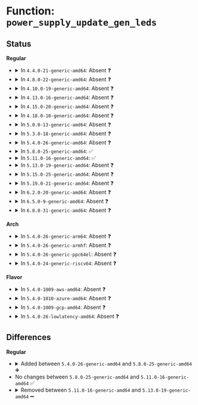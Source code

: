 # Function: <code>power_supply_update_gen_leds</code>

## Status
<b>Regular</b>
<ul>
<li>
<details>
<summary>In <code>4.4.0-21-generic-amd64</code>: Absent ❓</summary>

```json
{
  "name": "power_supply_update_gen_leds",
  "collision_type": "Unique Static",
  "inline_type": "Full",
  "funcs": [
    {
      "addr": 18446744071585660505,
      "name": "power_supply_update_gen_leds",
      "external": false,
      "loc": "drivers/power/power_supply_leds.c:114",
      "file": "drivers/power/power_supply_leds.c",
      "inline": "not declared, inlined",
      "caller_inline": [
        "drivers/power/power_supply_leds.c:power_supply_update_leds"
      ],
      "caller_func": []
    }
  ],
  "symbols": []
}
```
</details>
</li>
<li>
<details>
<summary>In <code>4.8.0-22-generic-amd64</code>: Absent ❓</summary>

```json
{
  "name": "power_supply_update_gen_leds",
  "collision_type": "Unique Static",
  "inline_type": "Full",
  "funcs": [
    {
      "addr": 18446744071586057389,
      "name": "power_supply_update_gen_leds",
      "external": false,
      "loc": "drivers/power/power_supply_leds.c:114",
      "file": "drivers/power/power_supply_leds.c",
      "inline": "not declared, inlined",
      "caller_inline": [
        "drivers/power/power_supply_leds.c:power_supply_update_leds"
      ],
      "caller_func": []
    }
  ],
  "symbols": []
}
```
</details>
</li>
<li>
<details>
<summary>In <code>4.10.0-19-generic-amd64</code>: Absent ❓</summary>

```json
{
  "name": "power_supply_update_gen_leds",
  "collision_type": "Unique Static",
  "inline_type": "Full",
  "funcs": [
    {
      "addr": 18446744071586255133,
      "name": "power_supply_update_gen_leds",
      "external": false,
      "loc": "drivers/power/supply/power_supply_leds.c:114",
      "file": "drivers/power/supply/power_supply_leds.c",
      "inline": "not declared, inlined",
      "caller_inline": [
        "drivers/power/supply/power_supply_leds.c:power_supply_update_leds"
      ],
      "caller_func": []
    }
  ],
  "symbols": []
}
```
</details>
</li>
<li>
<details>
<summary>In <code>4.13.0-16-generic-amd64</code>: Absent ❓</summary>

```json
{
  "name": "power_supply_update_gen_leds",
  "collision_type": "Unique Static",
  "inline_type": "Full",
  "funcs": [
    {
      "addr": 18446744071586354441,
      "name": "power_supply_update_gen_leds",
      "external": false,
      "loc": "drivers/power/supply/power_supply_leds.c:114",
      "file": "drivers/power/supply/power_supply_leds.c",
      "inline": "not declared, inlined",
      "caller_inline": [
        "drivers/power/supply/power_supply_leds.c:power_supply_update_leds"
      ],
      "caller_func": []
    }
  ],
  "symbols": []
}
```
</details>
</li>
<li>
<details>
<summary>In <code>4.15.0-20-generic-amd64</code>: Absent ❓</summary>

```json
{
  "name": "power_supply_update_gen_leds",
  "collision_type": "Unique Static",
  "inline_type": "Full",
  "funcs": [
    {
      "addr": 18446744071586819225,
      "name": "power_supply_update_gen_leds",
      "external": false,
      "loc": "drivers/power/supply/power_supply_leds.c:114",
      "file": "drivers/power/supply/power_supply_leds.c",
      "inline": "not declared, inlined",
      "caller_inline": [
        "drivers/power/supply/power_supply_leds.c:power_supply_update_leds"
      ],
      "caller_func": []
    }
  ],
  "symbols": []
}
```
</details>
</li>
<li>
<details>
<summary>In <code>4.18.0-10-generic-amd64</code>: Absent ❓</summary>

```json
{
  "name": "power_supply_update_gen_leds",
  "collision_type": "Unique Static",
  "inline_type": "Full",
  "funcs": [
    {
      "addr": 18446744071587111401,
      "name": "power_supply_update_gen_leds",
      "external": false,
      "loc": "drivers/power/supply/power_supply_leds.c:114",
      "file": "drivers/power/supply/power_supply_leds.c",
      "inline": "not declared, inlined",
      "caller_inline": [
        "drivers/power/supply/power_supply_leds.c:power_supply_update_leds"
      ],
      "caller_func": []
    }
  ],
  "symbols": []
}
```
</details>
</li>
<li>
<details>
<summary>In <code>5.0.0-13-generic-amd64</code>: Absent ❓</summary>

```json
{
  "name": "power_supply_update_gen_leds",
  "collision_type": "Unique Static",
  "inline_type": "Full",
  "funcs": [
    {
      "addr": 18446744071587289657,
      "name": "power_supply_update_gen_leds",
      "external": false,
      "loc": "drivers/power/supply/power_supply_leds.c:114",
      "file": "drivers/power/supply/power_supply_leds.c",
      "inline": "not declared, inlined",
      "caller_inline": [
        "drivers/power/supply/power_supply_leds.c:power_supply_update_leds"
      ],
      "caller_func": []
    }
  ],
  "symbols": []
}
```
</details>
</li>
<li>
<details>
<summary>In <code>5.3.0-18-generic-amd64</code>: Absent ❓</summary>

```json
{
  "name": "power_supply_update_gen_leds",
  "collision_type": "Unique Static",
  "inline_type": "Full",
  "funcs": [
    {
      "addr": 18446744071587559049,
      "name": "power_supply_update_gen_leds",
      "external": false,
      "loc": "drivers/power/supply/power_supply_leds.c:113",
      "file": "drivers/power/supply/power_supply_leds.c",
      "inline": "not declared, inlined",
      "caller_inline": [
        "drivers/power/supply/power_supply_leds.c:power_supply_update_leds"
      ],
      "caller_func": []
    }
  ],
  "symbols": []
}
```
</details>
</li>
<li>
<details>
<summary>In <code>5.4.0-26-generic-amd64</code>: Absent ❓</summary>

```json
{
  "name": "power_supply_update_gen_leds",
  "collision_type": "Unique Static",
  "inline_type": "Full",
  "funcs": [
    {
      "addr": 18446744071587762329,
      "name": "power_supply_update_gen_leds",
      "external": false,
      "loc": "drivers/power/supply/power_supply_leds.c:113",
      "file": "drivers/power/supply/power_supply_leds.c",
      "inline": "not declared, inlined",
      "caller_inline": [
        "drivers/power/supply/power_supply_leds.c:power_supply_update_leds"
      ],
      "caller_func": []
    }
  ],
  "symbols": []
}
```
</details>
</li>
<li>
<details>
<summary>In <code>5.8.0-25-generic-amd64</code>: ✅</summary>

```c
void power_supply_update_gen_leds(struct power_supply * psy)
```

```json
{
  "name": "power_supply_update_gen_leds",
  "collision_type": "Unique Static",
  "inline_type": "No",
  "funcs": [
    {
      "addr": 18446744071588607792,
      "name": "power_supply_update_gen_leds",
      "external": false,
      "loc": "drivers/power/supply/power_supply_leds.c:113",
      "file": "drivers/power/supply/power_supply_leds.c",
      "inline": "seen, unknown",
      "caller_inline": [],
      "caller_func": [
        "drivers/power/supply/power_supply_leds.c:power_supply_update_leds"
      ]
    }
  ],
  "symbols": [
    {
      "addr": 18446744071588607792,
      "name": "power_supply_update_gen_leds",
      "section": ".text",
      "bind": "STB_LOCAL",
      "size": 162
    }
  ]
}
```
</details>
</li>
<li>
<details>
<summary>In <code>5.11.0-16-generic-amd64</code>: ✅</summary>

```c
void power_supply_update_gen_leds(struct power_supply * psy)
```

```json
{
  "name": "power_supply_update_gen_leds",
  "collision_type": "Unique Static",
  "inline_type": "No",
  "funcs": [
    {
      "addr": 18446744071588630768,
      "name": "power_supply_update_gen_leds",
      "external": false,
      "loc": "drivers/power/supply/power_supply_leds.c:113",
      "file": "drivers/power/supply/power_supply_leds.c",
      "inline": "seen, unknown",
      "caller_inline": [],
      "caller_func": [
        "drivers/power/supply/power_supply_leds.c:power_supply_update_leds"
      ]
    }
  ],
  "symbols": [
    {
      "addr": 18446744071588630768,
      "name": "power_supply_update_gen_leds",
      "section": ".text",
      "bind": "STB_LOCAL",
      "size": 162
    }
  ]
}
```
</details>
</li>
<li>
<details>
<summary>In <code>5.13.0-19-generic-amd64</code>: Absent ❓</summary>

```json
{
  "name": "power_supply_update_gen_leds",
  "collision_type": "Unique Static",
  "inline_type": "Full",
  "funcs": [
    {
      "addr": 18446744071588516024,
      "name": "power_supply_update_gen_leds",
      "external": false,
      "loc": "drivers/power/supply/power_supply_leds.c:113",
      "file": "drivers/power/supply/power_supply_leds.c",
      "inline": "not declared, inlined",
      "caller_inline": [
        "drivers/power/supply/power_supply_leds.c:power_supply_update_leds"
      ],
      "caller_func": []
    }
  ],
  "symbols": []
}
```
</details>
</li>
<li>
<details>
<summary>In <code>5.15.0-25-generic-amd64</code>: Absent ❓</summary>

```json
{
  "name": "power_supply_update_gen_leds",
  "collision_type": "Unique Static",
  "inline_type": "Full",
  "funcs": [
    {
      "addr": 18446744071589189496,
      "name": "power_supply_update_gen_leds",
      "external": false,
      "loc": "drivers/power/supply/power_supply_leds.c:113",
      "file": "drivers/power/supply/power_supply_leds.c",
      "inline": "not declared, inlined",
      "caller_inline": [
        "drivers/power/supply/power_supply_leds.c:power_supply_update_leds"
      ],
      "caller_func": []
    }
  ],
  "symbols": []
}
```
</details>
</li>
<li>
<details>
<summary>In <code>5.19.0-21-generic-amd64</code>: Absent ❓</summary>

```json
{
  "name": "power_supply_update_gen_leds",
  "collision_type": "Unique Static",
  "inline_type": "Full",
  "funcs": [
    {
      "addr": 18446744071590649271,
      "name": "power_supply_update_gen_leds",
      "external": false,
      "loc": "drivers/power/supply/power_supply_leds.c:113",
      "file": "drivers/power/supply/power_supply_leds.c",
      "inline": "not declared, inlined",
      "caller_inline": [
        "drivers/power/supply/power_supply_leds.c:power_supply_update_leds"
      ],
      "caller_func": []
    }
  ],
  "symbols": []
}
```
</details>
</li>
<li>
<details>
<summary>In <code>6.2.0-20-generic-amd64</code>: Absent ❓</summary>

```json
{
  "name": "power_supply_update_gen_leds",
  "collision_type": "Unique Static",
  "inline_type": "Full",
  "funcs": [
    {
      "addr": 18446744071592313991,
      "name": "power_supply_update_gen_leds",
      "external": false,
      "loc": "drivers/power/supply/power_supply_leds.c:113",
      "file": "drivers/power/supply/power_supply_leds.c",
      "inline": "not declared, inlined",
      "caller_inline": [
        "drivers/power/supply/power_supply_leds.c:power_supply_update_leds"
      ],
      "caller_func": []
    }
  ],
  "symbols": []
}
```
</details>
</li>
<li>
<details>
<summary>In <code>6.5.0-9-generic-amd64</code>: Absent ❓</summary>

```json
{
  "name": "power_supply_update_gen_leds",
  "collision_type": "Unique Static",
  "inline_type": "Full",
  "funcs": [
    {
      "addr": 18446744071592740535,
      "name": "power_supply_update_gen_leds",
      "external": false,
      "loc": "drivers/power/supply/power_supply_leds.c:112",
      "file": "drivers/power/supply/power_supply_leds.c",
      "inline": "not declared, inlined",
      "caller_inline": [
        "drivers/power/supply/power_supply_leds.c:power_supply_update_leds"
      ],
      "caller_func": []
    }
  ],
  "symbols": []
}
```
</details>
</li>
<li>
<details>
<summary>In <code>6.8.0-31-generic-amd64</code>: Absent ❓</summary>

```json
{
  "name": "power_supply_update_gen_leds",
  "collision_type": "Unique Static",
  "inline_type": "Full",
  "funcs": [
    {
      "addr": 18446744071593488487,
      "name": "power_supply_update_gen_leds",
      "external": false,
      "loc": "drivers/power/supply/power_supply_leds.c:112",
      "file": "drivers/power/supply/power_supply_leds.c",
      "inline": "not declared, inlined",
      "caller_inline": [
        "drivers/power/supply/power_supply_leds.c:power_supply_update_leds"
      ],
      "caller_func": []
    }
  ],
  "symbols": []
}
```
</details>
</li>
</ul>
<b>Arch</b>
<ul>
<li>
<details>
<summary>In <code>5.4.0-26-generic-arm64</code>: Absent ❓</summary>

```json
{
  "name": "power_supply_update_gen_leds",
  "collision_type": "Unique Static",
  "inline_type": "Full",
  "funcs": [
    {
      "addr": 18446603336500958424,
      "name": "power_supply_update_gen_leds",
      "external": false,
      "loc": "drivers/power/supply/power_supply_leds.c:113",
      "file": "drivers/power/supply/power_supply_leds.c",
      "inline": "not declared, inlined",
      "caller_inline": [
        "drivers/power/supply/power_supply_leds.c:power_supply_update_leds"
      ],
      "caller_func": []
    }
  ],
  "symbols": []
}
```
</details>
</li>
<li>
<details>
<summary>In <code>5.4.0-26-generic-armhf</code>: Absent ❓</summary>

```json
{
  "name": "power_supply_update_gen_leds",
  "collision_type": "Unique Static",
  "inline_type": "Full",
  "funcs": [
    {
      "addr": 3233472040,
      "name": "power_supply_update_gen_leds",
      "external": false,
      "loc": "drivers/power/supply/power_supply_leds.c:113",
      "file": "drivers/power/supply/power_supply_leds.c",
      "inline": "not declared, inlined",
      "caller_inline": [
        "drivers/power/supply/power_supply_leds.c:power_supply_update_leds"
      ],
      "caller_func": []
    }
  ],
  "symbols": []
}
```
</details>
</li>
<li>
<details>
<summary>In <code>5.4.0-26-generic-ppc64el</code>: Absent ❓</summary>

```json
{
  "name": "power_supply_update_gen_leds",
  "collision_type": "Unique Static",
  "inline_type": "Full",
  "funcs": [
    {
      "addr": 13835058055294418656,
      "name": "power_supply_update_gen_leds",
      "external": false,
      "loc": "drivers/power/supply/power_supply_leds.c:113",
      "file": "drivers/power/supply/power_supply_leds.c",
      "inline": "not declared, inlined",
      "caller_inline": [
        "drivers/power/supply/power_supply_leds.c:power_supply_update_leds"
      ],
      "caller_func": []
    }
  ],
  "symbols": []
}
```
</details>
</li>
<li>
<details>
<summary>In <code>5.4.0-24-generic-riscv64</code>: Absent ❓</summary>

```json
{
  "name": "power_supply_update_gen_leds",
  "collision_type": "Unique Static",
  "inline_type": "Full",
  "funcs": [
    {
      "addr": 18446743936277718240,
      "name": "power_supply_update_gen_leds",
      "external": false,
      "loc": "drivers/power/supply/power_supply_leds.c:113",
      "file": "drivers/power/supply/power_supply_leds.c",
      "inline": "not declared, inlined",
      "caller_inline": [
        "drivers/power/supply/power_supply_leds.c:power_supply_update_leds"
      ],
      "caller_func": []
    }
  ],
  "symbols": []
}
```
</details>
</li>
</ul>
<b>Flavor</b>
<ul>
<li>
<details>
<summary>In <code>5.4.0-1009-aws-amd64</code>: Absent ❓</summary>

```json
{
  "name": "power_supply_update_gen_leds",
  "collision_type": "Unique Static",
  "inline_type": "Full",
  "funcs": [
    {
      "addr": 18446744071587403273,
      "name": "power_supply_update_gen_leds",
      "external": false,
      "loc": "drivers/power/supply/power_supply_leds.c:113",
      "file": "drivers/power/supply/power_supply_leds.c",
      "inline": "not declared, inlined",
      "caller_inline": [
        "drivers/power/supply/power_supply_leds.c:power_supply_update_leds"
      ],
      "caller_func": []
    }
  ],
  "symbols": []
}
```
</details>
</li>
<li>
<details>
<summary>In <code>5.4.0-1010-azure-amd64</code>: Absent ❓</summary>

```json
{
  "name": "power_supply_update_gen_leds",
  "collision_type": "Unique Static",
  "inline_type": "Full",
  "funcs": [
    {
      "addr": 18446744071587171481,
      "name": "power_supply_update_gen_leds",
      "external": false,
      "loc": "drivers/power/supply/power_supply_leds.c:113",
      "file": "drivers/power/supply/power_supply_leds.c",
      "inline": "not declared, inlined",
      "caller_inline": [
        "drivers/power/supply/power_supply_leds.c:power_supply_update_leds"
      ],
      "caller_func": []
    }
  ],
  "symbols": []
}
```
</details>
</li>
<li>
<details>
<summary>In <code>5.4.0-1009-gcp-amd64</code>: Absent ❓</summary>

```json
{
  "name": "power_supply_update_gen_leds",
  "collision_type": "Unique Static",
  "inline_type": "Full",
  "funcs": [
    {
      "addr": 18446744071587718473,
      "name": "power_supply_update_gen_leds",
      "external": false,
      "loc": "drivers/power/supply/power_supply_leds.c:113",
      "file": "drivers/power/supply/power_supply_leds.c",
      "inline": "not declared, inlined",
      "caller_inline": [
        "drivers/power/supply/power_supply_leds.c:power_supply_update_leds"
      ],
      "caller_func": []
    }
  ],
  "symbols": []
}
```
</details>
</li>
<li>
<details>
<summary>In <code>5.4.0-26-lowlatency-amd64</code>: Absent ❓</summary>

```json
{
  "name": "power_supply_update_gen_leds",
  "collision_type": "Unique Static",
  "inline_type": "Full",
  "funcs": [
    {
      "addr": 18446744071587831529,
      "name": "power_supply_update_gen_leds",
      "external": false,
      "loc": "drivers/power/supply/power_supply_leds.c:113",
      "file": "drivers/power/supply/power_supply_leds.c",
      "inline": "not declared, inlined",
      "caller_inline": [
        "drivers/power/supply/power_supply_leds.c:power_supply_update_leds"
      ],
      "caller_func": []
    }
  ],
  "symbols": []
}
```
</details>
</li>
</ul>

## Differences
<b>Regular</b>
<ul>
<li>
<details>
<summary>Added between <code>5.4.0-26-generic-amd64</code> and <code>5.8.0-25-generic-amd64</code> ➕</summary>

```c
void power_supply_update_gen_leds(struct power_supply * psy)
```
</details>
</li>
<li>
No changes between <code>5.8.0-25-generic-amd64</code> and <code>5.11.0-16-generic-amd64</code> ✅
</li>
<li>
<details>
<summary>Removed between <code>5.11.0-16-generic-amd64</code> and <code>5.13.0-19-generic-amd64</code> ➖</summary>

```c
void power_supply_update_gen_leds(struct power_supply * psy)
```
</details>
</li>
</ul>
